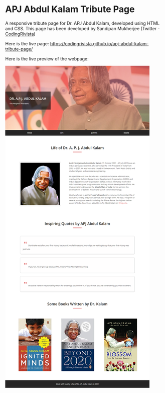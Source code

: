 # APJ Abdul Kalam Tribute Page
A responsive tribute page for Dr. APJ Abdul Kalam, developed using HTML and CSS. This page has been developed by Sandipan Mukherjee (Twitter - <a href="https://twitter.com/CodingRivista">CodingRivista</a>)

Here is the live page: https://codingrivista.github.io/apj-abdul-kalam-tribute-page/

Here is the live preview of the webpage:

![APJ Abdul Kalam](https://github.com/codingrivista/apj-abdul-kalam-tribute-page/blob/main/img/Dr-A-P-J-Abdul-Kalam-The-People-s-President.png)
